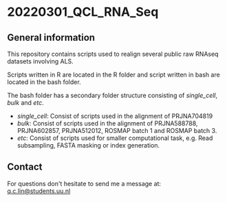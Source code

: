 # 20220301_QCL_RNA_Seq
## General information
This repository contains scripts used to realign several public raw RNAseq datasets involving ALS.

Scripts written in R are located in the R folder and script written in bash are located in the bash folder.

The bash folder has a secondary folder structure consisting of <i>single_cell</i>, <i>bulk</i> and <i>etc</i>.
- <i>single_cell</i>: Consist of scripts used in the alignment of PRJNA704819
- <i>bulk</i>: Consist of scripts used in the alignment of PRJNA588788, PRJNA602857, PRJNA512012, ROSMAP batch 1 and ROSMAP batch 3.
- <i>etc</i>: Consist of scripts used for smaller computational task, e.g. Read subsampling, FASTA masking or index generation.

## Contact
For questions don't hesitate to send me a message at:
q.c.lin@students.uu.nl